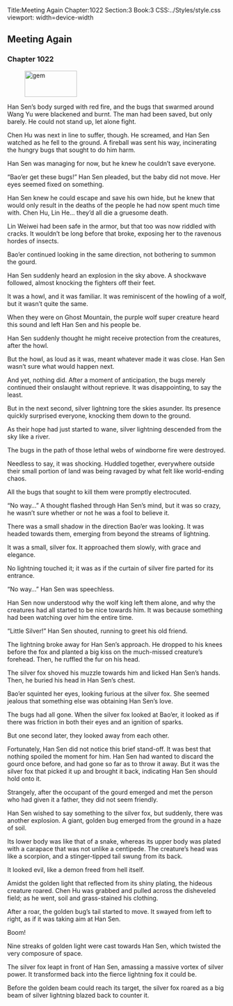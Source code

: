 Title:Meeting Again 
Chapter:1022 
Section:3 
Book:3 
CSS:../Styles/style.css 
viewport: width=device-width
  
## Meeting Again
### Chapter 1022 
<figure>
	<img src="../Images/gem.gif" alt="gem" id="gem" width="120" height="60" />
</figure>
  

  
  Han Sen’s body surged with red fire, and the bugs that swarmed around Wang Yu were blackened and burnt. The man had been saved, but only barely. He could not stand up, let alone fight.

Chen Hu was next in line to suffer, though. He screamed, and Han Sen watched as he fell to the ground. A fireball was sent his way, incinerating the hungry bugs that sought to do him harm.

Han Sen was managing for now, but he knew he couldn’t save everyone.

“Bao’er get these bugs!” Han Sen pleaded, but the baby did not move. Her eyes seemed fixed on something.

Han Sen knew he could escape and save his own hide, but he knew that would only result in the deaths of the people he had now spent much time with. Chen Hu, Lin He… they’d all die a gruesome death.

Lin Weiwei had been safe in the armor, but that too was now riddled with cracks. It wouldn’t be long before that broke, exposing her to the ravenous hordes of insects.

Bao’er continued looking in the same direction, not bothering to summon the gourd.

Han Sen suddenly heard an explosion in the sky above. A shockwave followed, almost knocking the fighters off their feet.

It was a howl, and it was familiar. It was reminiscent of the howling of a wolf, but it wasn’t quite the same.

When they were on Ghost Mountain, the purple wolf super creature heard this sound and left Han Sen and his people be.

Han Sen suddenly thought he might receive protection from the creatures, after the howl.

But the howl, as loud as it was, meant whatever made it was close. Han Sen wasn’t sure what would happen next.

And yet, nothing did. After a moment of anticipation, the bugs merely continued their onslaught without reprieve. It was disappointing, to say the least.

But in the next second, silver lightning tore the skies asunder. Its presence quickly surprised everyone, knocking them down to the ground.

As their hope had just started to wane, silver lightning descended from the sky like a river.

The bugs in the path of those lethal webs of windborne fire were destroyed.

Needless to say, it was shocking. Huddled together, everywhere outside their small portion of land was being ravaged by what felt like world-ending chaos.

All the bugs that sought to kill them were promptly electrocuted.

“No way…” A thought flashed through Han Sen’s mind, but it was so crazy, he wasn’t sure whether or not he was a fool to believe it.

There was a small shadow in the direction Bao’er was looking. It was headed towards them, emerging from beyond the streams of lightning.

It was a small, silver fox. It approached them slowly, with grace and elegance.

No lightning touched it; it was as if the curtain of silver fire parted for its entrance.

“No way…” Han Sen was speechless.

Han Sen now understood why the wolf king left them alone, and why the creatures had all started to be nice towards him. It was because something had been watching over him the entire time.

“Little Silver!” Han Sen shouted, running to greet his old friend.

The lightning broke away for Han Sen’s approach. He dropped to his knees before the fox and planted a big kiss on the much-missed creature’s forehead. Then, he ruffled the fur on his head.

The silver fox shoved his muzzle towards him and licked Han Sen’s hands. Then, he buried his head in Han Sen’s chest.

Bao’er squinted her eyes, looking furious at the silver fox. She seemed jealous that something else was obtaining Han Sen’s love.

The bugs had all gone. When the silver fox looked at Bao’er, it looked as if there was friction in both their eyes and an ignition of sparks.

But one second later, they looked away from each other.

Fortunately, Han Sen did not notice this brief stand-off. It was best that nothing spoiled the moment for him. Han Sen had wanted to discard the gourd once before, and had gone so far as to throw it away. But it was the silver fox that picked it up and brought it back, indicating Han Sen should hold onto it.

Strangely, after the occupant of the gourd emerged and met the person who had given it a father, they did not seem friendly.

Han Sen wished to say something to the silver fox, but suddenly, there was another explosion. A giant, golden bug emerged from the ground in a haze of soil.

Its lower body was like that of a snake, whereas its upper body was plated with a carapace that was not unlike a centipede. The creature’s head was like a scorpion, and a stinger-tipped tail swung from its back.

It looked evil, like a demon freed from hell itself.

Amidst the golden light that reflected from its shiny plating, the hideous creature roared. Chen Hu was grabbed and pulled across the disheveled field; as he went, soil and grass-stained his clothing.

After a roar, the golden bug’s tail started to move. It swayed from left to right, as if it was taking aim at Han Sen.

Boom!

Nine streaks of golden light were cast towards Han Sen, which twisted the very composure of space.

The silver fox leapt in front of Han Sen, amassing a massive vortex of silver power. It transformed back into the fierce lightning fox it could be.

Before the golden beam could reach its target, the silver fox roared as a big beam of silver lightning blazed back to counter it.
